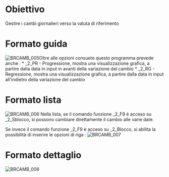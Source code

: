 # Obiettivo
Gestire i cambi giornalieri verso la valuta di riferimento

# Formato guida
![BRCAMB_005](http://doc.smeup.com/immagini/MBDOC_OGG-P_BRCA01/BRCAMB_005.png)Oltre alle opzioni consuete questo programma prevede anche : 
 \* _2_PR - Progressione, mostra una visualizzazione grafica, a partire dalla data in input in avanti della variazione del cambio
 \* _2_RG - Regressione, mostra una visualizzazione grafica, a partire dalla data in input all'indietro della variazione del cambio

# Formato lista
![BRCAMB_006](http://doc.smeup.com/immagini/MBDOC_OGG-P_BRCA01/BRCAMB_006.png)
Nella lista, se il comando funzione _2_F9 è acceso su _2_Sblocco, si possono cambiare direttamente il cambio alle varie date.

Se invece il comando funzione _2_F9 è acceso su _2_Blocco, si abilita la possibilità di inserire le opzioni di riga : 
![BRCAMB_007](http://doc.smeup.com/immagini/MBDOC_OGG-P_BRCA01/BRCAMB_007.png)
# Formato dettaglio
![BRCAMB_008](http://doc.smeup.com/immagini/MBDOC_OGG-P_BRCA01/BRCAMB_008.png)